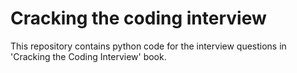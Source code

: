 # Cracking the coding interview

This repository contains python code for the interview questions in 'Cracking the Coding Interview' book.
